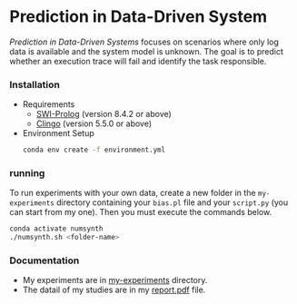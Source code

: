 # Prediction in Data-Driven System
*Prediction in Data-Driven Systems* focuses on scenarios where only log data is available and the system model is unknown. The goal is to predict whether an execution trace will fail and identify the task responsible.

### Installation
- Requirements
  - [SWI-Prolog](https://www.swi-prolog.org) (version 8.4.2 or above)
  - [Clingo](https://potassco.org/clingo/) (version 5.5.0 or above)
- Environment Setup
    ```bash
    conda env create -f environment.yml
    ```

### running
To run experiments with your own data, create a new folder in the `my-experiments` directory containing your `bias.pl` file and your `script.py` (you can start from my one). Then you must execute the commands below.
```bash
conda activate numsynth
./numsynth.sh <folder-name>
```

### Documentation
- My experiments are in [my-experiments](https://github.com/edoardosarri24/prediction-in-data-driven-system/tree/main/my-experiments) directory.
- The datail of my studies are in my [report.pdf](https://github.com/edoardosarri24/prediction-in-data-driven-system/blob/main/report.pdf) file.